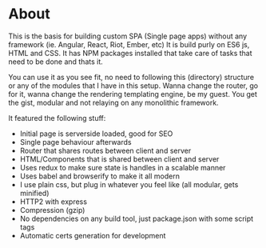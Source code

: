 # About

This is the basis for building custom SPA (Single page apps) without any framework (ie. Angular, React, Riot, Ember, etc)
It is build purly on ES6 js, HTML and CSS. It has NPM packages installed that take care of tasks that need to be done and thats it.

You can use it as you see fit, no need to following this (directory) structure or any of the modules that I have in this setup. Wanna change the router, go for it, wanna change the rendering templating engine, be my guest. You get the gist, modular and not relaying on any monolithic framework.

It featured the following stuff:

- Initial page is serverside loaded, good for SEO
- Single page behaviour afterwards
- Router that shares routes between client and server
- HTML/Components that is shared between client and server
- Uses redux to make sure state is handles in a scalable manner
- Uses babel and browserify to make it all modern
- I use plain css, but plug in whatever you feel like (all modular, gets minified)
- HTTP2 with express
- Compression (gzip)
- No dependencies on any build tool, just package.json with some script tags
- Automatic certs generation for development
